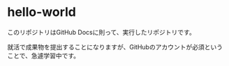 # hello-world
このリポジトリはGitHub Docsに則って、実行したリポジトリです。

就活で成果物を提出することになりますが、GitHubのアカウントが必須ということで、急遽学習中です。
